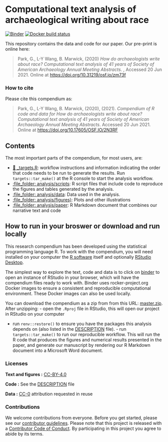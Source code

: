 
<!-- README.md is generated from README.Rmd. Please edit that file -->

# Computational text analysis of archaeological writing about race

<!-- badges: start -->

[![Binder](https://mybinder.org/badge_logo.svg)](https://mybinder.org/v2/gh/parkgayoung/racisminarchy/master?urlpath=rstudio)
[![Docker build
status](https://github.com/parkgayoung/racisminarchy/workflows/.github/workflows/docker-build.yaml/badge.svg)](https://github.com/parkgayoung/racisminarchy/actions)
<!-- badges: end -->

This repository contains the data and code for our paper. Our pre-print
is online here:

> Park, G., L-Y Wang, B. Marwick, (2020) *How do archaeologists write
> about race? Computational text analysis of 41 years of Society of
> American Archaeology Annual Meeting Abstracts*. , Accessed 20 Jun
> 2021. Online at <https://doi.org/10.31219/osf.io/zm73f>

### How to cite

Please cite this compendium as:

> Park, G., L-Y Wang, B. Marwick, (2020), (2021). *Compendium of R code
> and data for How do archaeologists write about race? Computational
> text analysis of 41 years of Society of American Archaeology Annual
> Meeting Abstracts*. Accessed 20 Jun 2021. Online at
> <https://doi.org/10.17605/OSF.IO/2N3RF>

## Contents

The most important parts of the compendium, for most users, are:

-   [:dart: \_targets.R](_targets.R): workflow instructions and
    information indicating the order that code needs to be run to
    generate the results. Run `targets::tar_make()` at the R console to
    start the analysis workflow.
-   [:file\_folder: analysis/scripts](/analysis/scripts): R script files
    that include code to reproduce the figures and tables generated by
    the analysis.
-   [:file\_folder: analysis/data](/analysis/data): Data used in the
    analysis.
-   [:file\_folder: analysis/figures)](/analysis/figures): Plots and
    other illustrations
-   [:file\_folder: analysis/paper](/analysis/paper): R Markdown
    document that combines our narrative text and code

## How to run in your broswer or download and run locally

This research compendium has been developed using the statistical
programming language R. To work with the compendium, you will need
installed on your computer the [R
software](https://cloud.r-project.org/) itself and optionally [RStudio
Desktop](https://rstudio.com/products/rstudio/download/).

The simplest way to explore the text, code and data is to click on
[binder](https://mybinder.org/v2/gh/parkgayoung/racisminarchy/master?urlpath=rstudio)
to open an instance of RStudio in your browser, which will have the
compendium files ready to work with. Binder uses rocker-project.org
Docker images to ensure a consistent and reproducible computational
environment. These Docker images can also be used locally.

You can download the compendium as a zip from from this URL:
[master.zip](/archive/master.zip). After unzipping: - open the `.Rproj`
file in RStudio, this will open our project in RStudio on your computer
- run `renv::restore()` to ensure you have the packages this analysis
depends on (also listed in the [DESCRIPTION](/DESCRIPTION) file). - run
`targets::tar_make()` to run our reproducible workflow. This will run
the R code that produces the figures and numerical results presented in
the paper, and generate our manuscript by rendering our R Markdown
document into a Microsoft Word document.

### Licenses

**Text and figures :**
[CC-BY-4.0](http://creativecommons.org/licenses/by/4.0/)

**Code :** See the [DESCRIPTION](DESCRIPTION) file

**Data :** [CC-0](http://creativecommons.org/publicdomain/zero/1.0/)
attribution requested in reuse

### Contributions

We welcome contributions from everyone. Before you get started, please
see our [contributor guidelines](CONTRIBUTING.md). Please note that this
project is released with a [Contributor Code of Conduct](CONDUCT.md). By
participating in this project you agree to abide by its terms.

